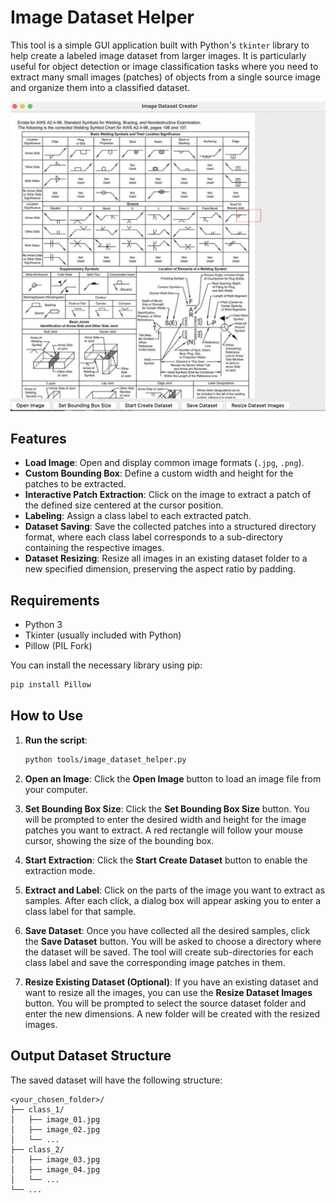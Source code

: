 # Image Dataset Helper

This tool is a simple GUI application built with Python's `tkinter` library to help create a labeled image dataset from larger images. It is particularly useful for object detection or image classification tasks where you need to extract many small images (patches) of objects from a single source image and organize them into a classified dataset.

![Screenshot of the Image Dataset Helper](./Screenshot_dataset_tool.png)

## Features

-   **Load Image**: Open and display common image formats (`.jpg`, `.png`).
-   **Custom Bounding Box**: Define a custom width and height for the patches to be extracted.
-   **Interactive Patch Extraction**: Click on the image to extract a patch of the defined size centered at the cursor position.
-   **Labeling**: Assign a class label to each extracted patch.
-   **Dataset Saving**: Save the collected patches into a structured directory format, where each class label corresponds to a sub-directory containing the respective images.
-   **Dataset Resizing**: Resize all images in an existing dataset folder to a new specified dimension, preserving the aspect ratio by padding.

## Requirements

-   Python 3
-   Tkinter (usually included with Python)
-   Pillow (PIL Fork)

You can install the necessary library using pip:

```bash
pip install Pillow
```

## How to Use

1.  **Run the script**:
    ```bash
    python tools/image_dataset_helper.py
    ```

2.  **Open an Image**: Click the **Open Image** button to load an image file from your computer.

3.  **Set Bounding Box Size**: Click the **Set Bounding Box Size** button. You will be prompted to enter the desired width and height for the image patches you want to extract. A red rectangle will follow your mouse cursor, showing the size of the bounding box.

4.  **Start Extraction**: Click the **Start Create Dataset** button to enable the extraction mode.

5.  **Extract and Label**: Click on the parts of the image you want to extract as samples. After each click, a dialog box will appear asking you to enter a class label for that sample.

6.  **Save Dataset**: Once you have collected all the desired samples, click the **Save Dataset** button. You will be asked to choose a directory where the dataset will be saved. The tool will create sub-directories for each class label and save the corresponding image patches in them.

7.  **Resize Existing Dataset (Optional)**: If you have an existing dataset and want to resize all the images, you can use the **Resize Dataset Images** button. You will be prompted to select the source dataset folder and enter the new dimensions. A new folder will be created with the resized images.

## Output Dataset Structure

The saved dataset will have the following structure:

```
<your_chosen_folder>/
├── class_1/
│   ├── image_01.jpg
│   ├── image_02.jpg
│   └── ...
├── class_2/
│   ├── image_03.jpg
│   ├── image_04.jpg
│   └── ...
└── ...